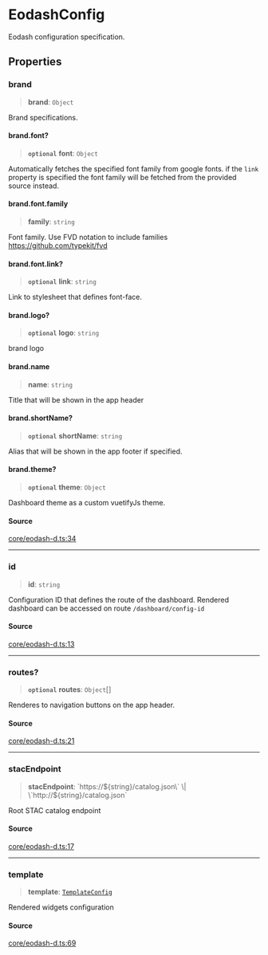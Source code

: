  # EodashConfig

Eodash configuration specification.

## Properties

### brand

> **brand**: `Object`

Brand specifications.

#### brand.font?

> **`optional`** **font**: `Object`

Automatically fetches the specified font family from google fonts. if the `link` property is specified
the font family will be fetched from the provided source instead.

#### brand.font.family

> **family**: `string`

Font family. Use FVD notation to include families https://github.com/typekit/fvd

#### brand.font.link?

> **`optional`** **link**: `string`

Link to stylesheet that defines font-face.

#### brand.logo?

> **`optional`** **logo**: `string`

brand logo

#### brand.name

> **name**: `string`

Title that will be shown in the app header

#### brand.shortName?

> **`optional`** **shortName**: `string`

Alias that will be shown in the app footer if specified.

#### brand.theme?

> **`optional`** **theme**: `Object`

Dashboard theme as a custom vuetifyJs theme.

#### Source

[core/eodash-d.ts:34](https://github.com/eodash/eodash/blob/5e215db/core/eodash-d.ts#L34)

***

### id

> **id**: `string`

Configuration ID that defines the route of the dashboard.
Rendered dashboard can be accessed on route `/dashboard/config-id`

#### Source

[core/eodash-d.ts:13](https://github.com/eodash/eodash/blob/5e215db/core/eodash-d.ts#L13)

***

### routes?

> **`optional`** **routes**: `Object`[]

Renderes to navigation buttons on the app header.

#### Source

[core/eodash-d.ts:21](https://github.com/eodash/eodash/blob/5e215db/core/eodash-d.ts#L21)

***

### stacEndpoint

> **stacEndpoint**: \`https://${string}/catalog.json\` \| \`http://${string}/catalog.json\`

Root STAC catalog endpoint

#### Source

[core/eodash-d.ts:17](https://github.com/eodash/eodash/blob/5e215db/core/eodash-d.ts#L17)

***

### template

> **template**: [`TemplateConfig`](../../global/interfaces/TemplateConfig.md)

Rendered widgets configuration

#### Source

[core/eodash-d.ts:69](https://github.com/eodash/eodash/blob/5e215db/core/eodash-d.ts#L69)
